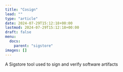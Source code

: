 ```yaml
---
title: "Cosign"
lead: ""
type: "article"
date: 2024-07-29T15:12:18+00:00
lastmod: 2024-07-29T15:12:18+00:00
draft: false
menu:
  docs:
    parent: "sigstore"
images: []
---
```


A Sigstore tool used to sign and verify software artifacts